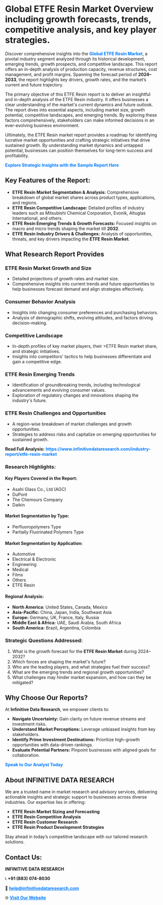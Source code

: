 <h1>Global ETFE Resin Market Overview including growth forecasts, trends, competitive analysis, and key player strategies.</h1>
<p>
Discover comprehensive insights into the 
<a href="https://www.infinitivedataresearch.com/industry-report/etfe-resin-market" rel="dofollow" style="color: #007BFF; text-decoration: none;"><strong>Global ETFE Resin Market</strong></a>, a pivotal industry segment analyzed through its historical development, emerging trends, growth prospects, and competitive landscape. This report offers an in-depth analysis of production capacity, revenue structures, cost management, and profit margins. Spanning the forecast period of <strong>2024–2033</strong>, the report highlights key drivers, growth rates, and the market’s current and future trajectory.
</p>
<p>
The primary objective of this ETFE Resin report is to deliver an insightful and in-depth analysis of the ETFE Resin industry. It offers businesses a clear understanding of the market's current dynamics and future outlook. The report dives into essential aspects, including market size, growth potential, competitive landscapes, and emerging trends. By exploring these factors comprehensively, stakeholders can make informed decisions in an ever-evolving business environment.
</p>
<p>
Ultimately, the ETFE Resin market report provides a roadmap for identifying lucrative market opportunities and crafting strategic initiatives that drive sustained growth. By understanding market dynamics and untapped potential, businesses can position themselves for long-term success and profitability.
</p>
<p>
<a href="https://www.infinitivedataresearch.com/request-sample/reportId=110927" style="color: #007BFF; text-decoration: none;"><strong>Explore Strategic Insights with the Sample Report Here</strong></a>
</p>

<h2>Key Features of the Report:</h2>
<ul>
<li><strong>ETFE Resin Market Segmentation & Analysis:</strong> Comprehensive breakdown of global market shares across product types, applications, and regions.</li>
<li><strong>ETFE Resin Competitive Landscape:</strong> Detailed profiles of industry leaders such as Mitsubishi Chemical Corporation, Evonik, Altuglas International, and others.</li>
<li><strong>ETFE Resin Emerging Trends & Growth Forecasts:</strong> Focused insights on macro and micro trends shaping the market till <strong>2032</strong>.</li>
<li><strong>ETFE Resin Industry Drivers & Challenges:</strong> Analysis of opportunities, threats, and key drivers impacting the <strong>ETFE Resin Market</strong>.</li>
</ul>

<h2>What Research Report Provides</h2>
<h3>ETFE Resin Market Growth and Size</h3>
<ul>
<li>Detailed projections of growth rates and market size.</li>
<li>Comprehensive insights into current trends and future opportunities to help businesses forecast demand and align strategies effectively.</li>
</ul>

<h3>Consumer Behavior Analysis</h3>
<ul>
<li>Insights into changing consumer preferences and purchasing behaviors.</li>
<li>Analysis of demographic shifts, evolving attitudes, and factors driving decision-making.</li>
</ul>

<h3>Competitive Landscape</h3>
<ul>
<li>In-depth profiles of key market players, their >ETFE Resin market share, and strategic initiatives.</li>
<li>Insights into competitors' tactics to help businesses differentiate and gain a competitive edge.</li>
</ul>

<h3>ETFE Resin Emerging Trends</h3>
<ul>
<li>Identification of groundbreaking trends, including technological advancements and evolving consumer values.</li>
<li>Exploration of regulatory changes and innovations shaping the industry's future.</li>
</ul>

<h3>ETFE Resin Challenges and Opportunities</h3>
<ul>
<li>A region-wise breakdown of market challenges and growth opportunities.</li>
<li>Strategies to address risks and capitalize on emerging opportunities for sustained growth.</li>
</ul>
<p><strong>Read Full Analysis:</strong> <a href="https://www.infinitivedataresearch.com/industry-report/etfe-resin-market" rel="dofollow" style="color: #007BFF; text-decoration: none;"><strong>https://www.infinitivedataresearch.com/industry-report/etfe-resin-market</strong></a></p>
<h3>Research Highlights:</h3>
<h4>Key Players Covered in the Report:</h4>
<ul><li>Asahi Glass Co., Ltd (AGC)</li><li>DuPont</li><li>The Chemours Company</li><li>Daikin</li></ul>
<h4>Market Segmentation by Type:</h4>
<ul><li>Perfluoropolymers Type</li><li>Partially Fluorinated Polymers Type</li></ul>
<h4>Market Segmentation by Application:</h4>
<ul><li>Automotive</li><li>Electrical &amp; Electronic</li><li>Engineering</li><li>Medical</li><li>Films</li><li>Others</li><li>ETFE Resin</li></ul>

<h4>Regional Analysis:</h4>
<ul>
<li><strong>North America:</strong> United States, Canada, Mexico</li>
<li><strong>Asia-Pacific:</strong> China, Japan, India, Southeast Asia</li>
<li><strong>Europe:</strong> Germany, UK, France, Italy, Russia</li>
<li><strong>Middle East & Africa:</strong> UAE, Saudi Arabia, South Africa</li>
<li><strong>South America:</strong> Brazil, Argentina, Colombia</li>
</ul>

<h3>Strategic Questions Addressed:</h3>
<ol>
<li>What is the growth forecast for the <strong>ETFE Resin Market</strong> during 2024–2032?</li>
<li>Which forces are shaping the market's future?</li>
<li>Who are the leading players, and what strategies fuel their success?</li>
<li>What are the emerging trends and regional growth opportunities?</li>
<li>What challenges may hinder market expansion, and how can they be mitigated?</li>
</ol>

<h2>Why Choose Our Reports?</h2>
<p>At <strong>Infinitive Data Research</strong>, we empower clients to:</p>
<ul>
<li><strong>Navigate Uncertainty:</strong> Gain clarity on future revenue streams and investment risks.</li>
<li><strong>Understand Market Perceptions:</strong> Leverage unbiased insights from key stakeholders.</li>
<li><strong>Identify Prime Investment Destinations:</strong> Prioritize high-growth opportunities with data-driven rankings.</li>
<li><strong>Evaluate Potential Partners:</strong> Pinpoint businesses with aligned goals for collaboration.</li>
</ul>
<p><a href="https://www.infinitivedataresearch.com/industry-report/etfe-resin-market" rel="dofollow" style="color: #007BFF; text-decoration: none;"><strong>Speak to Our Analyst Today</strong></a></p>

<h2>About INFINITIVE DATA RESEARCH</h2>
<p>We are a trusted name in market research and advisory services, delivering actionable insights and strategic support to businesses across diverse industries. Our expertise lies in offering:</p>
<ul>
<li><strong>ETFE Resin Market Sizing and Forecasting</strong></li>
<li><strong>ETFE Resin Competitive Analysis</strong></li>
<li><strong>ETFE Resin Customer Research</strong></li>
<li><strong>ETFE Resin Product Development Strategies</strong></li>
</ul>
<p>Stay ahead in today’s competitive landscape with our tailored research solutions.</p>

<h2>Contact Us:</h2>
<p><strong>INFINITIVE DATA RESEARCH</strong></p>
<p>📞 <strong>+91 (883) 074-8030</strong></p>
<p>📧 <strong><a href="mailto:help@infinitivedataresearch.com" style="color: #007BFF;">help@infinitivedataresearch.com</a></strong></p>
<p>🌐 <strong><a href="https://www.infinitivedataresearch.com" rel="dofollow" style="color: #007BFF;">Visit Our Website</a></strong></p>
